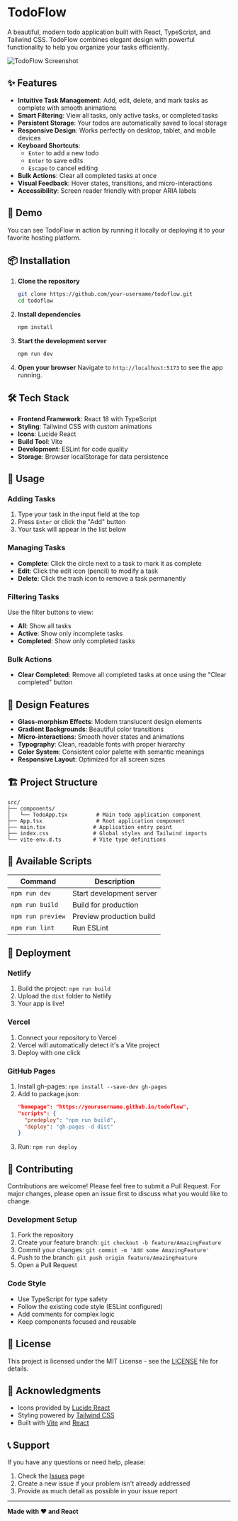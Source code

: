 # TodoFlow

A beautiful, modern todo application built with React, TypeScript, and Tailwind CSS. TodoFlow combines elegant design with powerful functionality to help you organize your tasks efficiently.

![TodoFlow Screenshot](https://images.pexels.com/photos/3727464/pexels-photo-3727464.jpeg?auto=compress&cs=tinysrgb&w=1200&h=600&fit=crop)

## ✨ Features

- **Intuitive Task Management**: Add, edit, delete, and mark tasks as complete with smooth animations
- **Smart Filtering**: View all tasks, only active tasks, or completed tasks
- **Persistent Storage**: Your todos are automatically saved to local storage
- **Responsive Design**: Works perfectly on desktop, tablet, and mobile devices
- **Keyboard Shortcuts**: 
  - `Enter` to add a new todo
  - `Enter` to save edits
  - `Escape` to cancel editing
- **Bulk Actions**: Clear all completed tasks at once
- **Visual Feedback**: Hover states, transitions, and micro-interactions
- **Accessibility**: Screen reader friendly with proper ARIA labels

## 🚀 Demo

You can see TodoFlow in action by running it locally or deploying it to your favorite hosting platform.

## 📦 Installation

1. **Clone the repository**
   ```bash
   git clone https://github.com/your-username/todoflow.git
   cd todoflow
   ```

2. **Install dependencies**
   ```bash
   npm install
   ```

3. **Start the development server**
   ```bash
   npm run dev
   ```

4. **Open your browser**
   Navigate to `http://localhost:5173` to see the app running.

## 🛠️ Tech Stack

- **Frontend Framework**: React 18 with TypeScript
- **Styling**: Tailwind CSS with custom animations
- **Icons**: Lucide React
- **Build Tool**: Vite
- **Development**: ESLint for code quality
- **Storage**: Browser localStorage for data persistence

## 📱 Usage

### Adding Tasks
1. Type your task in the input field at the top
2. Press `Enter` or click the "Add" button
3. Your task will appear in the list below

### Managing Tasks
- **Complete**: Click the circle next to a task to mark it as complete
- **Edit**: Click the edit icon (pencil) to modify a task
- **Delete**: Click the trash icon to remove a task permanently

### Filtering Tasks
Use the filter buttons to view:
- **All**: Show all tasks
- **Active**: Show only incomplete tasks
- **Completed**: Show only completed tasks

### Bulk Actions
- **Clear Completed**: Remove all completed tasks at once using the "Clear completed" button

## 🎨 Design Features

- **Glass-morphism Effects**: Modern translucent design elements
- **Gradient Backgrounds**: Beautiful color transitions
- **Micro-interactions**: Smooth hover states and animations
- **Typography**: Clean, readable fonts with proper hierarchy
- **Color System**: Consistent color palette with semantic meanings
- **Responsive Layout**: Optimized for all screen sizes

## 🏗️ Project Structure

```
src/
├── components/
│   └── TodoApp.tsx         # Main todo application component
├── App.tsx                 # Root application component
├── main.tsx               # Application entry point
├── index.css              # Global styles and Tailwind imports
└── vite-env.d.ts          # Vite type definitions
```

## 🔧 Available Scripts

| Command | Description |
|---------|-------------|
| `npm run dev` | Start development server |
| `npm run build` | Build for production |
| `npm run preview` | Preview production build |
| `npm run lint` | Run ESLint |

## 🚀 Deployment

### Netlify
1. Build the project: `npm run build`
2. Upload the `dist` folder to Netlify
3. Your app is live!

### Vercel
1. Connect your repository to Vercel
2. Vercel will automatically detect it's a Vite project
3. Deploy with one click

### GitHub Pages
1. Install gh-pages: `npm install --save-dev gh-pages`
2. Add to package.json:
   ```json
   "homepage": "https://yourusername.github.io/todoflow",
   "scripts": {
     "predeploy": "npm run build",
     "deploy": "gh-pages -d dist"
   }
   ```
3. Run: `npm run deploy`

## 🤝 Contributing

Contributions are welcome! Please feel free to submit a Pull Request. For major changes, please open an issue first to discuss what you would like to change.

### Development Setup
1. Fork the repository
2. Create your feature branch: `git checkout -b feature/AmazingFeature`
3. Commit your changes: `git commit -m 'Add some AmazingFeature'`
4. Push to the branch: `git push origin feature/AmazingFeature`
5. Open a Pull Request

### Code Style
- Use TypeScript for type safety
- Follow the existing code style (ESLint configured)
- Add comments for complex logic
- Keep components focused and reusable

## 📄 License

This project is licensed under the MIT License - see the [LICENSE](LICENSE) file for details.

## 🙏 Acknowledgments

- Icons provided by [Lucide React](https://lucide.dev/)
- Styling powered by [Tailwind CSS](https://tailwindcss.com/)
- Built with [Vite](https://vitejs.dev/) and [React](https://reactjs.org/)

## 📞 Support

If you have any questions or need help, please:
1. Check the [Issues](https://github.com/your-username/todoflow/issues) page
2. Create a new issue if your problem isn't already addressed
3. Provide as much detail as possible in your issue report

---

**Made with ❤️ and React**